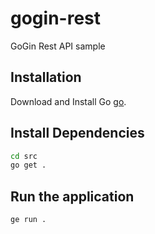 # gogin-rest
GoGin Rest API sample

## Installation
Download and Install Go [go](https://go.dev/doc/install).

## Install Dependencies
```bash
cd src
go get .
```

## Run the application
```bash
ge run .
```
